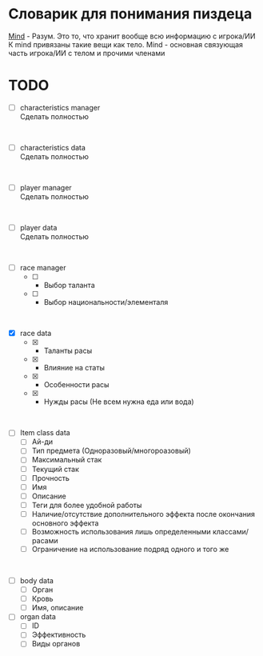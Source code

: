# Словарик для понимания пиздеца

[Mind](https://codeberg.org/themanyfaceddemon/DM-Bot/src/branch/master/entity/mind.py) - Разум. Это то, что хранит вообще всю информацию с игрока/ИИ
К mind привязаны такие вещи как тело. Mind - основная связующая часть игрока/ИИ c телом и прочими членами

# TODO
- [ ] characteristics manager<br>
Сделать полностью 
<br>

- [ ] characteristics data<br>
Сделать полностью 
<br>

- [ ] player manager<br>
Сделать полностью
<br>

- [ ] player data<br>
Сделать полностью 
<br>

- [ ] race manager
    - [ ] - Выбор таланта<br>
	- [ ] - Выбор национальности/элементаля<br>
<br>

- [x] race data
    - [x] - Таланты расы<br>
    - [x] - Влияние на статы<br>
    - [x] - Особенности расы<br>
    - [x] - Нужды расы (Не всем нужна еда или вода)<br>
<br>

- [ ] Item class data
	- [ ] Ай-ди<br>
	- [ ] Тип предмета (Одноразовый/многороазовый)<br>
	- [ ] Максимальный стак<br>
	- [ ] Текущий стак<br>
	- [ ] Прочность<br>
	- [ ] Имя<br>
	- [ ] Описание<br>
	- [ ] Теги для более удобной работы<br>
	- [ ] Наличие/отсутствие дополнительного эффекта после окончания основного эффекта<br>
	- [ ] Возможность использования лишь определенными классами/расами<br>
	- [ ] Ограничение на использование подряд одного и того же<br>
<br>

- [ ] body data
	- [ ] Орган<br>
	- [ ] Кровь<br>
	- [ ] Имя, описание<br>

- [ ] organ data
	- [ ] ID<br>
	- [ ] Эффективность<br>
	- [ ] Виды органов<br>